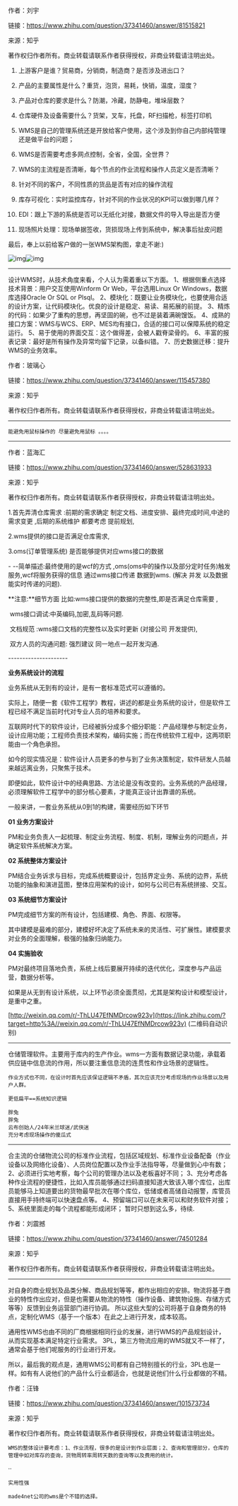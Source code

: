 







作者：刘宇

链接：https://www.zhihu.com/question/37341460/answer/81515821

来源：知乎

著作权归作者所有。商业转载请联系作者获得授权，非商业转载请注明出处。

1. 上游客户是谁？贸易商，分销商，制造商？是否涉及进出口？
2. 产品的主要属性是什么？重货，泡货，易耗，快销，温度，湿度？
3. 产品对仓库的要求是什么？防潮，冷藏，防静电，堆垛层数？

4. 仓库硬件及设备需要什么？货架，叉车，托盘，RF扫描枪，标签打印机
5. WMS是自己的管理系统还是开放给客户使用，这个涉及到你自己内部纯管理还是做平台的问题；
6. WMS是否需要考虑多网点控制，全省，全国，全世界？
7. WMS的主流程是否清晰，每个节点的作业流程和操作人员定义是否清晰？
8. 针对不同的客户，不同性质的货品是否有对应的操作流程
9. 库存可视化：实时监控库存，针对不同的作业状况的KPI可以做到哪几样？
10. EDI：跟上下游的系统是否可以无纸化对接，数据文件的导入导出是否方便
11. 现场照片处理：现场单据签收，货损现场上传到系统中，解决事后扯皮问题

最后，奉上以前给客户做的一张WMS架构图，拿走不谢:)

![img](assets/d711fcd05dee2e18ecf1fbd6f0b2569b_hd-1558169326571.jpg)![img](assets/d711fcd05dee2e18ecf1fbd6f0b2569b_hd.jpg)





---





设计WMS时，从技术角度来看，个人认为需着重以下方面。
1、根据侧重点选择技术背景：用户交互使用Winform Or Web，平台选用Linux Or Windows，数据库选择Oracle Or SQL or Plsql。
2、模块化：既要让业务模块化，也要使用合适的设计方案，让代码模块化。优良的设计是稳定、易读、易拓展的前提。
3、精炼的代码：如果少了重构的思想，再坚固的碗，也不过是装着满碗馊饭。
4、成熟的接口方案：WMS与WCS、ERP、MES均有接口，合适的接口可以保障系统的稳定运行。
5、易于使用的界面交互：这个做得差，会被人戳脊梁骨的。
6、丰富的报表记录：最好是所有操作及异常均留下记录，以备纠错。
7、历史数据迁移：提升WMS的业务效率。

作者：玻璃心

链接：https://www.zhihu.com/question/37341460/answer/115457380

来源：知乎

著作权归作者所有。商业转载请联系作者获得授权，非商业转载请注明出处。





---



```
能避免用鼠标操作的 尽量避免用鼠标 。。。。
```

---



作者：蓝海汇

链接：https://www.zhihu.com/question/37341460/answer/528631933

来源：知乎

著作权归作者所有。商业转载请联系作者获得授权，非商业转载请注明出处。

1.首先弄清仓库需求 :前期的需求确定 制定文档、进度安排、最终完成时间,中途的需求变更 ,后期的系统维护 都要考虑 提前规划,

2.wms提供的接口是否满足仓库需求, 

3.oms(订单管理系统) 是否能够提供对应wms接口的数据

\- --简单描述:最终使用的是wcf的方式 ,oms(oms中的操作以及部分定时任务)触发 服务,wcf将服务获得的信息 通过wms接口传递 数据到wms. (解决 并发 以及数据能实时传递的问题).

 **注意:**细节方面 比如:wms接口提供的数据的完整性,即是否满足仓库需要 ,

​          wms接口调试:中英编码,加密,乱码等问题.

​          文档规范 :wms接口文档的完整性以及实时更新 (对接公司 开发提供),

​          双方人员的沟通问题: 强烈建议 同一地点一起开发沟通.

\--------------------- 

**业务系统设计的流程**

业务系统从无到有的设计，是有一套标准范式可以遵循的。

实际上，随便一套《软件工程学》教程，讲述的都是业务系统的设计，但是软件工程已经不满足当前时代对专业人员的培养和要求。

互联网时代下的软件设计，已经被拆分成多个细分职能：产品经理参与制定业务，设计应用功能；工程师负责技术架构，编码实施；而在传统软件工程中，这两项职能由一个角色承担。

如今的现实情况是：软件设计人员更多的参与到了业务决策制定，软件研发人员越来越远离业务，只聚焦于技术。

即便如此，软件设计中的经典思路、方法论是没有改变的。业务系统的产品经理，必须理解软件工程学中的部分核心要素，才能真正设计出靠谱的系统。

一般来讲，一套业务系统从0到1的构建，需要经历如下环节

**01 业务方案设计**

PM和业务负责人一起梳理、制定业务流程、制度、机制，理解业务的问题点，并确定软件系统解决方案。

**02 系统整体方案设计**

PM结合业务诉求与目标，完成系统概要设计，包括界定业务、系统的边界，系统功能的抽象和演进蓝图，整体应用架构的设计，如何与公司已有系统拼接、交互。

**03 系统细节方案设计**

PM完成细节方案的所有设计，包括建模、角色、界面、权限等。

其中建模是最难的部分，建模好坏决定了系统未来的灵活性、可扩展性。建模要求对业务的全面理解，极强的抽象归纳能力。

**04 实施验收**

PM对最终项目落地负责，系统上线后要展开持续的迭代优化，深度参与产品运营，数据分析等。

如果是从无到有设计系统，以上环节必须全面贯彻，尤其是架构设计和模型设计，是重中之重。



[http://weixin.qq.com/r/-ThLU47EfNMDrcow923v](https://link.zhihu.com/?target=http%3A//weixin.qq.com/r/-ThLU47EfNMDrcow923v) (二维码自动识别)





---

仓储管理软件。主要用于库内的生产作业。wms一方面有数据记录功能，承载着供应链中信息流的作用，所以要注重信息流的连贯性和作业场景的逻辑性。

```
作业方式也不同，在设计时首先应该保证逻辑不矛盾，其次应该充分考虑现场的作业场景以及用户人群。

更低扁平==系统知识逻辑
```

````
胖兔
胖兔
云布创始人/24年米兰球迷/武侠迷
充分考虑现场操作的傻瓜式
````



---

合主流的仓储物流公司的标准作业流程，包括区域规划、标准作业设备配备（作业设备以及网络化设备）、人员岗位配置以及作业手法指导等，尽量做到心中有数；
2、必须进行实地考察，每个公司的管理办法以及老板喜好不同；
3、充分考虑各种作业流程的便捷性，比如入库员能够通过扫码直接知道大致该入哪个库位，出库员能够马上知道要出的货物最早批次在哪个库位，低储或者高储自动报警，库管员直接用手持终端可以快速盘点等。
4、预留端口可以在未来可以和财务软件对接；
5、系统里面走的每个流程都能形成闭环；
暂时只想到这么多，待续.

作者：刘震撼

链接：https://www.zhihu.com/question/37341460/answer/74501284

来源：知乎

著作权归作者所有。商业转载请联系作者获得授权，非商业转载请注明出处。



---



对自身的商业规划及品类分解、商品规划等等，都作出相应的安排。物流将基于商业的特性作出应对，但是也需要从物流的特性（操作设备、建筑物设施、存储方式等等）反馈到业务运营部门进行协调。
所以这些大型的公司将基于自身商务的特点，定制化WMS（基于一个版本）在此之上进行开发，成本较高。

通用性WMS也由不同的厂商根据相同行业的发展，进行WMS的产品规划设计，从而实现基本满足特定行业需求。
3PL，第三方物流应用的WMS就又不一样了，通常会基于他们呢服务的行业进行开发。

所以，最后我的观点是，通用WMS公司都有自己特别擅长的行业，3PL也是一样。如有有人说他们的产品什么行业都适合，也就是说他们什么行业都做的不精。

作者：汪锋

链接：https://www.zhihu.com/question/37341460/answer/101573734

来源：知乎

著作权归作者所有。商业转载请联系作者获得授权，非商业转载请注明出处。

```
WMS的整体设计要考虑：1、作业流程，很多的是设计到作业层面；2、查询和管理部分，仓库的管理中如对库存的查询，货物周转率周转天数的查询等以及费用的统计。
```



··

````
实用性强

made4net公司的wms是个不错的选择。
````







